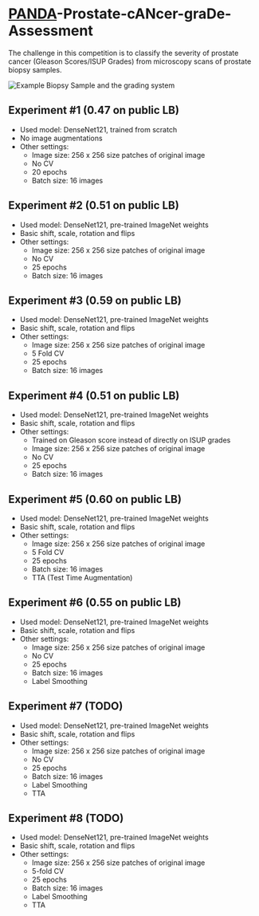 # [PANDA](https://www.kaggle.com/c/prostate-cancer-grade-assessment)-Prostate-cANcer-graDe-Assessment

The challenge in this competition is to classify the severity of prostate cancer (Gleason Scores/ISUP Grades) from microscopy scans of prostate biopsy samples. 

![Example Biopsy Sample and the grading system](./images/desc.jpg)

## Experiment #1 (0.47 on public LB)
- Used model: DenseNet121, trained from scratch
- No image augmentations
- Other settings:
  - Image size: 256 x 256 size patches of original image
  - No CV
  - 20 epochs
  - Batch size: 16 images

## Experiment #2 (0.51 on public LB)
- Used model: DenseNet121, pre-trained ImageNet weights
- Basic shift, scale, rotation and flips
- Other settings:
  - Image size: 256 x 256 size patches of original image
  - No CV
  - 25 epochs
  - Batch size: 16 images

## Experiment #3 (0.59 on public LB)
- Used model: DenseNet121, pre-trained ImageNet weights
- Basic shift, scale, rotation and flips
- Other settings:
  - Image size: 256 x 256 size patches of original image
  - 5 Fold CV
  - 25 epochs
  - Batch size: 16 images

## Experiment #4 (0.51 on public LB)
- Used model: DenseNet121, pre-trained ImageNet weights
- Basic shift, scale, rotation and flips
- Other settings:
  - Trained on Gleason score instead of directly on ISUP grades
  - Image size: 256 x 256 size patches of original image
  - No CV
  - 25 epochs
  - Batch size: 16 images
  
## Experiment #5 (0.60 on public LB)
- Used model: DenseNet121, pre-trained ImageNet weights
- Basic shift, scale, rotation and flips
- Other settings:
  - Image size: 256 x 256 size patches of original image
  - 5 Fold CV
  - 25 epochs
  - Batch size: 16 images
  - TTA (Test Time Augmentation)

## Experiment #6 (0.55 on public LB)
- Used model: DenseNet121, pre-trained ImageNet weights
- Basic shift, scale, rotation and flips
- Other settings:
  - Image size: 256 x 256 size patches of original image
  - No CV
  - 25 epochs
  - Batch size: 16 images
  - Label Smoothing
  
## Experiment #7 (TODO)
- Used model: DenseNet121, pre-trained ImageNet weights
- Basic shift, scale, rotation and flips
- Other settings:
  - Image size: 256 x 256 size patches of original image
  - No CV
  - 25 epochs
  - Batch size: 16 images
  - Label Smoothing
  - TTA
  
## Experiment #8 (TODO)
- Used model: DenseNet121, pre-trained ImageNet weights
- Basic shift, scale, rotation and flips
- Other settings:
  - Image size: 256 x 256 size patches of original image
  - 5-fold CV
  - 25 epochs
  - Batch size: 16 images
  - Label Smoothing
  - TTA
 
